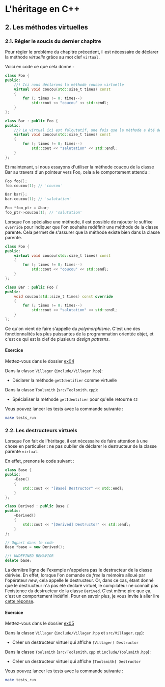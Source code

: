 # L'héritage en C++

## 2. Les méthodes virtuelles

### 2.1. Régler le soucis du dernier chapitre

Pour régler le problème du chapitre précedent, il est nécessaire de déclarer la méthode *virtuelle* grâce au mot clef `virtual`.

Voici en code ce que cela donne :

```cpp
class Foo {
public:
    //! Ici nous déclarons la méthode coucou virtuelle
    virtual void coucou(std::size_t times) const
    {
        for (; times != 0; times--)
            std::cout << "coucou" << std::endl;
    }
};

class Bar : public Foo {
public:
    //? Le virtual ici est falcutatif, une fois que la méthode a été déclarée virtuelle dans la classe parente, elle le sera dans tous les classes enfantes.
    virtual void coucou(std::size_t times) const
    {
        for (; times != 0; times--)
            std::cout << "salutation" << std::endl;
    }
};
```

Et maintenant, si nous essayons d'utiliser la méthode coucou de la classe Bar au travers d'un pointeur vers Foo, cela a le comportement attendu :

```cpp
Foo foo{};
foo.coucou(1); // 'coucou'

Bar bar{};
bar.coucou(1); // 'salutation'

Foo *foo_ptr = &bar;
foo_ptr->coucou(1); // 'salutation'
```

Lorsque l'on spécialise une méthode, il est possible de rajouter le suffixe `override` pour indiquer que l'on souhaite redéfinir une méthode de la classe parente. Cela permet de s'assurer que la méthode existe bien dans la classe parente.

```cpp
class Foo {
public:
    virtual void coucou(std::size_t times) const
    {
        for (; times != 0; times--)
            std::cout << "coucou" << std::endl;
    }
};

class Bar : public Foo {
public:
    void coucou(std::size_t times) const override
    {
        for (; times != 0; times--)
            std::cout << "salutation" << std::endl;
    }
};
```

Ce qu'on vient de faire s'appelle du *polymorphisme*. C'est une des fonctionnalités les plus puissantes de la programmation orientée objet, et c'est ce qui est la clef de plusieurs *design patterns*.

#### Exercice

Mettez-vous dans le dossier [ex04](ex04)

Dans la classe `Villager` (`include/Villager.hpp`):
- Déclarer la méthode `getIdentifier` comme virtuelle

Dans la classe `Toolsmith` (`src/Toolsmith.cpp`):
- Spécialiser la méthode `getIdentifier` pour qu'elle retourne `42`

Vous pouvez lancer les tests avec la commande suivante :

```bash
make tests_run
```

### 2.2. Les destructeurs virtuels

Lorsque l'on fait de l'héritage, il est nécessaire de faire attention à une chose en particulier : ne pas oublier de déclarer le destructeur de la classe parente `virtual`.

En effet, prenons le code suivant :

```cpp
class Base {
public:
    ~Base()
    {
        std::cout << "[Base] Destructor" << std::endl;
    }
};

class Derived : public Base {
public:
    ~Derived()
    {
        std::cout << "[Derived] Destructor" << std::endl;
    }
};

// Qqpart dans le code
Base *base = new Derived();

//! UNDEFINED BEHAVIOR
delete base;
```

La dernière ligne de l'exemple n'appelera pas le destructeur de la classe dérivée. En effet, lorsque l'on demande de *free* la mémoire alloué par l'opérateur *new*, cela appelle le destructeur. Or, dans ce cas, étant donné que le destructeur n'a pas été declaré virtuel, le compilateur ne connaît pas l'existence du destructeur de la classe `Derived`. C'est même pire que ça, c'est un comportement indéfini. Pour en savoir plus, je vous invite à aller lire [cette réponse](https://stackoverflow.com/a/461224).

#### Exercice

Mettez-vous dans le dossier [ex05](ex05)

Dans la classe `Villager` (`include/Villager.hpp` et `src/Villager.cpp`):
- Créer un destructeur virtuel qui affiche `[Villager] Destructor`

Dans la classe `Toolsmith` (`src/Toolsmith.cpp` et `include/Toolsmith.hpp`):
- Créer un destructeur virtuel qui affiche `[Toolsmith] Destructor`

Vous pouvez lancer les tests avec la commande suivante :

```bash
make tests_run
```
